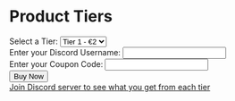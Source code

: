 <!DOCTYPE html>
<html lang="en">

<head>
  <meta charset="UTF-8">
  <meta name="viewport" content="width=device-width, initial-scale=1.0">
  <title>Veni's Money Van</title>
  <style>
    /* Your existing styles remain unchanged */
  </style>
  <script>
    function purchase() {
      var selectedTier = document.getElementById("tiers").value;
      var discordUsername = document.getElementById("discordUsername").value;
      var couponCode = document.getElementById("couponCode").value;

      // Define coupon codes and discounts
      var couponDiscounts = {
        "NEWWEBSITE": 50,
        "69420": 75
      };

      // Initialize variables for discount information
      var discountPercentage = 0;
      var discountCoupon = "None";

      // Check if the entered coupon code is valid
      if (couponCode in couponDiscounts) {
        // Apply discount
        discountPercentage = couponDiscounts[couponCode];
        discountCoupon = couponCode;

        var discountedPrice = (parseInt(selectedTier.split('€')[1]) * (100 - discountPercentage)) / 100;
        alert("Coupon applied! You get a " + discountPercentage + "% discount. Your discounted price: €" + discountedPrice.toFixed(2));

        // Update payload with discounted price and coupon information
        var payload = {
          "content": "NEW BUYER N****R!\nTier: " + selectedTier + "\nDiscord Username: " + discordUsername + "\nDiscounted Price: €" + discountedPrice.toFixed(2) + "\nCoupon Used: " + discountCoupon
        };
      } else {
        // No discount applied
        var payload = {
          "content": "NEW BUYER N****R!\nTier: " + selectedTier + "\nDiscord Username: " + discordUsername + "\nCoupon Used: " + discountCoupon
        };
      }

      // Your existing code to send payload to Discord webhook
      var webhookUrl = "https://discord.com/api/webhooks/1201977592932995122/x4vKxG37qdse2Ox5QrhKOes-uiM7a8UYE6PvyidQnkXr9pw30Hlgq5_zDHk-ABlHJCLS";

      fetch(webhookUrl, {
        method: 'POST',
        headers: {
          'Content-Type': 'application/json'
        },
        body: JSON.stringify(payload)
      });

      alert("Purchase successful! Check your Discord for confirmation.");
    }
  </script>
</head>

<body>
  <h1>Product Tiers</h1>
  <label for="tiers">Select a Tier:</label>
  <select id="tiers">
    <option value="Tier 1">Tier 1 - €2</option>
    <option value="Tier 2">Tier 2 - €4</option>
    <option value="Tier 3">Tier 3 - €8</option>
  </select>
  <br>
  <label for="discordUsername">Enter your Discord Username:</label>
  <input type="text" id="discordUsername" required>
  <br>
  <label for="couponCode">Enter your Coupon Code:</label>
  <input type="text" id="couponCode">
  <br>
  <button onclick="purchase()">Buy Now</button>
  <div id="discordLink">
    <a href="https://discord.gg/Sh27pbuewM" target="_blank">Join Discord server to see what you get from each tier</a>
  </div>
</body>

</html>
